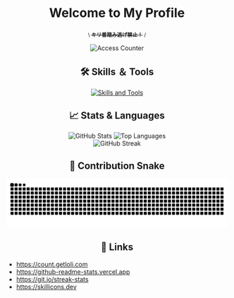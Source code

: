 <h1 align="center">Welcome to My Profile</h1>

<div align="center">
  <p><sub>\&nbsp;<s><strong>キリ番踏み逃げ禁止！</strong></s>&nbsp;/</sub></p>
  <img alt="Access Counter" src="https://count.getloli.com/get/@skrhm?theme=rule34" />
</div>

<h2 align="center">🛠️ Skills ＆ Tools</h2>

<div align="center">
  <a href="https://skillicons.dev">
    <img src="https://skillicons.dev/icons?i=html,css,js,react,nodejs,express,php,python,django,r,java,kotlin,c,cs,mysql,unity,raspberrypi,linux,windows,gcp,vercel,androidstudio,eclipse,gradle,vscode,atom,sublime,vim,md,notion,ps,ai" alt="Skills and Tools">
  </a>
</div>

<h2 align="center">📈 Stats & Languages</h2>

<div align="center">
  <img src="https://github-readme-stats-skrhm.vercel.app/api?username=skrhm&show_icons=true&count_private=true&theme=dracula" alt="GitHub Stats" width="44%">
  <img src="https://github-readme-stats-skrhm.vercel.app/api/top-langs/?username=skrhm&layout=donut&count_private=true&theme=dracula" alt="Top Languages" width="30%">
</div>

<div align="center">
  <img src="https://streak-stats.demolab.com?user=skrhm&theme=dracula&border_radius=1" alt="GitHub Streak" width="50%">
</div>

<h2 align="center">🐍 Contribution Snake</h2>

<div align="center">
  <img src="https://raw.githubusercontent.com/skrhm/skrhm/output/github-contribution-grid-snake.svg" alt="Contribution Snake">
</div>

<h2 align="center">🔗 Links</h2>

<div align="left">
  <ul>
    <li><a href="https://count.getloli.com" target="_blank">https://count.getloli.com</a></li>
    <li><a href="https://github-readme-stats.vercel.app" target="_blank">https://github-readme-stats.vercel.app</a></li>
    <li><a href="https://git.io/streak-stats" target="_blank">https://git.io/streak-stats</a></li>
    <li><a href="https://skillicons.dev" target="_blank">https://skillicons.dev</a></li>
  </ul>
</div>
